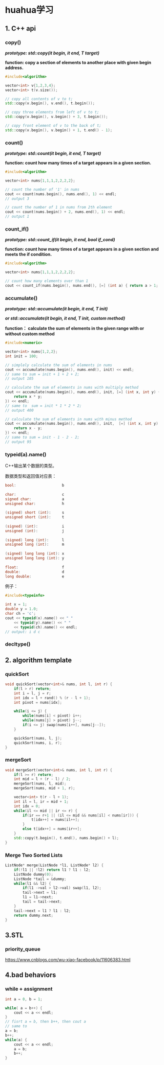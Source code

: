 # huahua学习

## 1. C++ api

### copy()

***prototype: std::copy(it begin, it end, T target)***

**function: copy a section of elements to another place with given begin address.**

```cpp
#include<algorithm>

vector<int> v{1,2,3,4};
vector<int> t(v.size());

// copy all contents of v to t;
std::copy(v.begin(), v.end(), t.begin());

// copy three elements from left of v to t;
std::copy(v.begin(), v.begin() + 3, t.begin());

// copy front element of v to the back of t;
std::copy(v.begin(), v.begin() + 1, t.end() - 1);
```

### count()

***prototype: std::count(it begin, it end, T target)***

**function:  count how many times of a target appears in a given section.**

```cpp
#include<algorithm>

vector<int> nums{1,1,1,2,2,2,2};

// count the number of '1' in nums
cout << count(nums.begin(), nums.end(), 1) << endl;
// output 3

// count the number of 1 in nums from 2th element
cout << count(nums.begin() + 2, nums.end(), 1) << endl;
// output 1
```

### count_if()

***prototype: std::count_if(it begin, it end, bool if_cond)***

**function:  count how many times of a target appears in a given section and meets the if condition.**

```cpp
#include<algorithm>

vector<int> nums{1,1,1,2,2,2,2};

// count how many elements over than 1
cout << count_if(nums.begin(), nums.end(), [=] (int a) { return a > 1; });
```

### accumulate()

***prototype: std::accumulate(it begin, it end, T init)*** 

***or std::accumulate(it begin, it end, T init, custom method)***

**function： calculate the sum of elements in the given range with or without custom method**

```cpp
#include<numeric>

vector<int> nums{1,2,2};
int init = 100;

// simplely calculate the sum of elements in nums
cout << accumulate(nums.begin(), nums.end(), init) << endl;
// same to sum = init + 1 + 2 + 2;
// output 105

// calculate the sum of elements in nums with multiply method
cout << accumulate(nums.begin(), nums.end(), init, [=] (int x, int y) { 
    return x * y;
}) << endl;
// same to  sum = init * 1 * 2 * 2;
// output 400

// calculate the sum of elements in nums with minus method
cout << accumulate(nums.begin(), nums.end(), init,  [=] (int x, int y) { 
    return x - y;
}) << endl;
// same to sum = init - 1 - 2 - 2;
// output 95
```

### typeid(a).name()

 C++输出某个数据的类型。

数据类型和返回值对应表：

```cpp
bool:                     b
 
char:                     c
signed char:              a
unsigned char:            h
 
(signed) short (int):     s
unsigned short (int):     t
 
(signed) (int):           i
unsigned (int):           j
 
(signed) long (int):      l
unsigned long (int):      m
 
(signed) long long (int): x
unsigned long long (int): y
 
float:                    f
double:                   d
long double:              e
```

例子：

```cpp
#include<typeinfo>

int x = 1;
double y = 1.0;
char ch = 'c';
cout << typeid(x).name() << " " 
    << typeid(y).name() << " " 
    << typeid(ch).name() << endl;
// output: i d c
```



### decltype()





## 2. algorithm template

### quickSort

```cpp
void quickSort(vector<int>& nums, int l, int r) {
    if(l > r) return;
    int i = l, j = r;
    int idx = l + rand() % (r - l + 1);
    int pivot = nums[idx];

    while(i <= j) {
        while(nums[i] < pivot) i++;
        while(nums[j] > pivot) j--;
        if(i <= j) swap(nums[i++], nums[j--]);
    }

    quickSort(nums, l, j);
    quickSort(nums, i, r);
}
```

### mergeSort

```cpp
void mergeSort(vector<int>& nums, int l, int r) {
    if(l >= r) return;
    int mid = l + (r - l) / 2;
    mergeSort(nums, l, mid);
    mergeSort(nums, mid + 1, r);

    vector<int> t(r - l + 1);
    int il = l, ir = mid + 1;
    int idx = 0;
    while(il <= mid || ir <= r) {
        if(ir == r+1 || (il <= mid && nums[il] < nums[ir])) {
            t[idx++] = nums[il++];
        }
        else t[idx++] = nums[ir++];
    }
    std::copy(t.begin(), t.end(), nums.begin() + l);
}
```
### Merge Two Sorted Lists

```cpp
ListNode* merge(ListNode *l1, ListNode* l2) {
    if(!l1 || !l2) return l1 ? l1 : l2;
    ListNode dummy(0);
    ListNode *tail = &dummy;
    while(l1 && l2) {
        if(l1 ->val > l2->val) swap(l1, l2);
        tail->next = l1;
        l1 = l1->next;
        tail = tail->next;
    }
    tail->next = l1 ? l1 : l2;
    return dummy.next;
}
```



## 3.STL

### priority_queue

https://www.cnblogs.com/wu-xiao-facebook/p/11606383.html



## 4.bad behaviors

### while + assignment

```cpp
int a = 0, b = 1;

while( a = b++) {
    cout << a << endl;
}
// fisrt a = b, then b++, then cout a
// same to 
a = b;
b++;
while(a) {
    cout << a << endl;
    a = b;
    b++;
}
```

